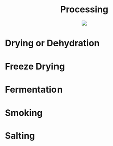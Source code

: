 <h1 align="center"> Processing </h1>

<p align="center" width="100%"><img src="../images/processing.png" /></p>

# Drying or Dehydration

# Freeze Drying

# Fermentation

# Smoking

# Salting




